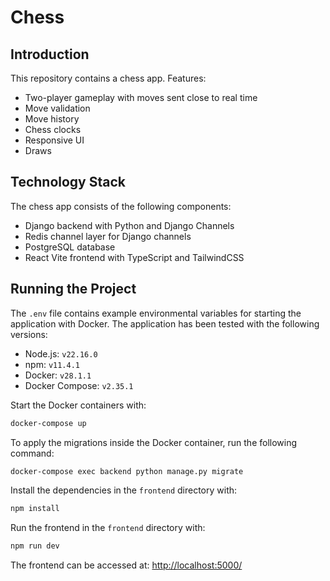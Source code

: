 # Chess

## Introduction

This repository contains a chess app. Features:
- Two-player gameplay with moves sent close to real time
- Move validation
- Move history
- Chess clocks
- Responsive UI
- Draws

## Technology Stack

The chess app consists of the following components:

- Django backend with Python and Django Channels
- Redis channel layer for Django channels
- PostgreSQL database
- React Vite frontend with TypeScript and TailwindCSS

## Running the Project

The `.env` file contains example environmental variables for starting the application with Docker. The application has been tested with the following versions:

- Node.js: `v22.16.0`
- npm: `v11.4.1`
- Docker: `v28.1.1`
- Docker Compose: `v2.35.1`

Start the Docker containers with:
```bash
docker-compose up
```

To apply the migrations inside the Docker container, run the following command:
```bash
docker-compose exec backend python manage.py migrate
```

Install the dependencies in the `frontend` directory with:
```bash
npm install
```

Run the frontend in the `frontend` directory with:
```bash
npm run dev
```

The frontend can be accessed at: [http://localhost:5000/](http://localhost:5000/)
